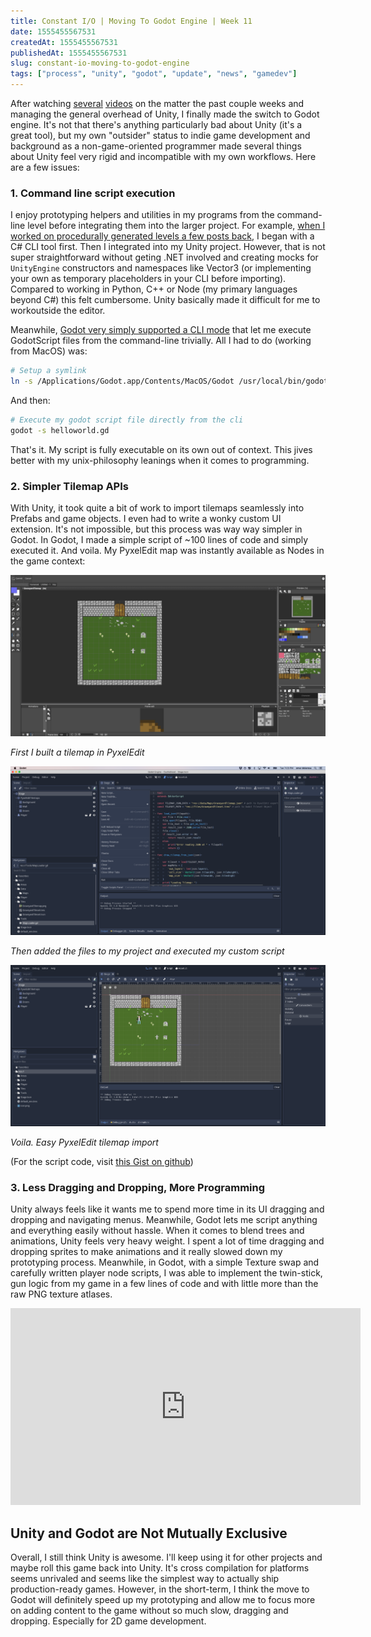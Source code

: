 ```yaml
---
title: Constant I/O | Moving To Godot Engine | Week 11
date: 1555455567531
createdAt: 1555455567531
publishedAt: 1555455567531
slug: constant-io-moving-to-godot-engine
tags: ["process", "unity", "godot", "update", "news", "gamedev"]
---
```


After watching [several](https://www.youtube.com/watch?v=O0KZVBPaxSk) [videos](https://www.youtube.com/watch?v=uSDVA5CQBu8) on the matter the past couple weeks and managing the general overhead of Unity, I finally made the switch to Godot engine. It's not that there's anything particularly bad about Unity (it's a great tool), but my own "outsider" status to indie game development and background as a non-game-oriented programmer made several things about Unity feel very rigid and incompatible with my own workflows. Here are a few issues:

### 1. Command line script execution

I enjoy prototyping helpers and utilities in my programs from the command-line level before integrating them into the larger project. For example, [when I worked on procedurally generated levels a few posts back](/posts/constant-i-o-procedurally-generated-levels), I began with a C# CLI tool first. Then I integrated into my Unity project. However, that is not super straightforward without geting .NET involved and creating mocks for `UnityEngine` constructors and namespaces like Vector3 (or implementing your own as temporary placeholders in your CLI before importing). Compared to working in Python, C++ or Node (my primary languages beyond C#) this felt cumbersome. Unity basically made it difficult for me to workoutside the editor.

Meanwhile, [Godot very simply supported a CLI mode](https://docs.godotengine.org/en/3.1/getting_started/editor/command_line_tutorial.html) that let me execute GodotScript files from the command-line trivially. All I had to do (working from MacOS) was:

```bash
# Setup a symlink
ln -s /Applications/Godot.app/Contents/MacOS/Godot /usr/local/bin/godot
```

And then:

```bash
# Execute my godot script file directly from the cli
godot -s helloworld.gd
```

That's it. My script is fully executable on its own out of context. This jives better with my unix-philosophy leanings when it comes to programming.

### 2. Simpler Tilemap APIs

With Unity, it took quite a bit of work to import tilemaps seamlessly into Prefabs and game objects. I even had to write a wonky custom UI extension. It's not impossible, but this process was way way simpler in Godot. In Godot, I made a simple script of ~100 lines of code and simply executed it. And voila. My PyxelEdit map was instantly available as Nodes in the game context:

![](./tilemap_imports_1.png)

_First I built a tilemap in PyxelEdit_

![](./tilemap_imports_3.png)

_Then added the files to my project and executed my custom script_

![](./tilemap_imports_2.png)

_Voila. Easy PyxelEdit tilemap import_

(For the script code, visit [this Gist on github](https://gist.github.com/omardelarosa/c576329e1481351f40d1901e80ba227f))

### 3. Less Dragging and Dropping, More Programming

Unity always feels like it wants me to spend more time in its UI dragging and dropping and navigating menus. Meanwhile, Godot lets me script anything and everything easily without hassle. When it comes to blend trees and animations, Unity feels very heavy weight. I spent a lot of time dragging and dropping sprites to make animations and it really slowed down my prototyping process. Meanwhile, in Godot, with a simple Texture swap and carefully written player node scripts, I was able to implement the twin-stick, gun logic from my game in a few lines of code and with little more than the raw PNG texture atlases.

<iframe width="560" height="315" src="https://www.youtube.com/embed/2jQk_HQJcjo" frameborder="0" allow="accelerometer; autoplay; encrypted-media; gyroscope; picture-in-picture" allowfullscreen></iframe>

## Unity and Godot are Not Mutually Exclusive

Overall, I still think Unity is awesome. I'll keep using it for other projects and maybe roll this game back into Unity. It's cross compilation for platforms seems unrivaled and seems like the simplest way to actually ship production-ready games. However, in the short-term, I think the move to Godot will definitely speed up my prototyping and allow me to focus more on adding content to the game without so much slow, dragging and dropping. Especially for 2D game development.
